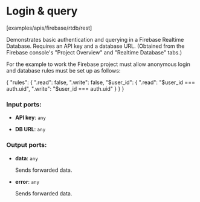 # Login & query

[examples/apis/firebase/rtdb/rest]

Demonstrates basic authentication and querying in a Firebase Realtime Database. Requires an API key and a database URL. (Obtained from the Firebase console's "Project Overview" and "Realtime Database" tabs.)

For the example to work the Firebase project must allow anonymous login and database rules must be set up as follows:

{
  "rules": {
    ".read": false,
    ".write": false,
    "$user_id": {
      ".read": "$user_id === auth.uid",
      ".write": "$user_id === auth.uid"
    }
  }
}

### Input ports:

* __API key__: `any`


* __DB URL__: `any`

### Output ports:

* __data__: `any`

    Sends forwarded data.


* __error__: `any`

    Sends forwarded data.

